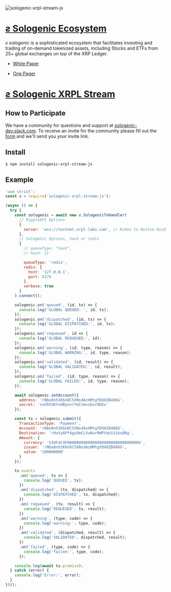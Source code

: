 ![sologenic-xrpl-stream-js](https://www.sologenic.com/images/solo-plain.png)

# [&#x1a8; Sologenic Ecosystem](https://www.sologenic.com)

*&#x1a8;* _sologenic_ is a sophisticated ecosystem that facilitates investing and trading of on-demand tokenized assets, including Stocks and ETFs from 25+ global exchanges on top of the XRP Ledger.

* [White Paper](https://www.sologenic.com/downloads/sologenic-whitepaper.pdf)

* [One Pager](https://www.sologenic.com/downloads/sologenic-onepage.pdf)

# [&#x1a8; Sologenic XRPL Stream](https://github.com/sologenic/sologenic-xrpl-stream-js)

## How to Participate

We have a community for questions and support at [sologenic-dev.slack.com](https://sologenic-dev.slack.com).  To receive an invite for the community please fill out the [form](https://docs.google.com/forms/d/e/1FAIpQLSdcpIL-u2FsqBZj0ikG7UyJe3l9If7sVr7MdTpVnINQJJbsQg/viewform) and we'll send you your invite link.

## Install

```
$ npm install sologenic-xrpl-stream-js
```

## Example

```js
'use strict';
const ƨ = require('sologenic-xrpl-stream-js');

(async () => {
  try {
    const sologenic = await new ƨ.SologenicTxHandler(
      // RippleAPI Options
      {
        server: 'wss://testnet.xrpl-labs.com', // Kudos to Wietse Wind
      },
      // Sologenic Options, hash or redis
      {
        // queueType: "hash",
        // hash: {}

        queueType: 'redis',
        redis: {
          host: '127.0.0.1',
          port: 6379
        },
        verbose: true
      }
    ).connect();

    sologenic.on('queued', (id, tx) => {
      console.log('GLOBAL QUEUED: ', id, tx);
    });
    sologenic.on('dispatched', (id, tx) => {
      console.log('GLOBAL DISPATCHED:', id, tx);
    });
    sologenic.on('requeued', id => {
      console.log('GLOBAL REQUEUED:', id);
    });
    sologenic.on('warning', (id, type, reason) => {
      console.log('GLOBAL WARNING:', id, type, reason);
    });
    sologenic.on('validated', (id, result) => {
      console.log('GLOBAL VALIDATED:', id, result);
    });
    sologenic.on('failed', (id, type, reason) => {
      console.log('GLOBAL FAILED:', id, type, reason);
    });

    await sologenic.setAccount({
      address: 'rNbe8nh1K6nDC5XNsdAzHMtgYDXHZB486G',
      secret: 'ssH5SSKYvHBynnrYoCnmvsbxrNGEv'
    });

    const tx = sologenic.submit({
      TransactionType: 'Payment',
      Account: 'rNbe8nh1K6nDC5XNsdAzHMtgYDXHZB486G',
      Destination: 'rUwty6Pf4gzUmCLVuKwrRWPYaUiUiku8Rg',
      Amount: {
        currency: '534F4C4F00000000000000000000000000000000',
        issuer: 'rNbe8nh1K6nDC5XNsdAzHMtgYDXHZB486G',
        value: '100000000'
      }
    });

    tx.events
      .on('queued', tx => {
        console.log('QUEUED', tx);
      })
      .on('dispatched', (tx, dispatched) => {
        console.log('DISPATCHED', tx, dispatched);
      })
      .on('requeued', (tx, result) => {
        console.log('REQUEUED', tx, result);
      })
      .on('warning', (type, code) => {
        console.log('warning:', type, code);
      })
      .on('validated', (dispatched, result) => {
        console.log('VALIDATED', dispatched, result);
      })
      .on('failed', (type, code) => {
        console.log('failed:', type, code);
      });

    console.log(await tx.promise);
  } catch (error) {
    console.log('Error:', error);
  }
})();
```
